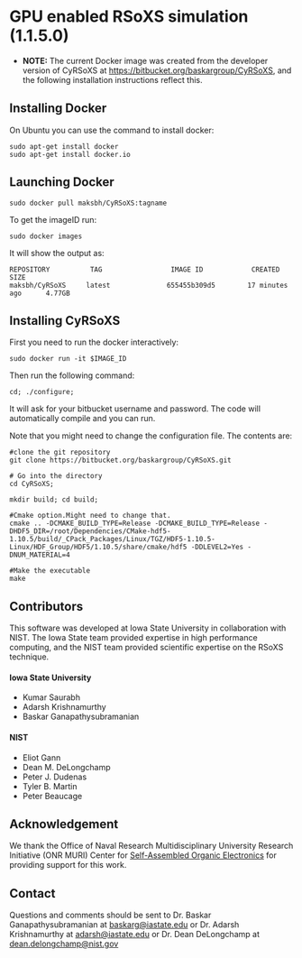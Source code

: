 # GPU enabled RSoXS simulation (1.1.5.0)
* **NOTE:** The current Docker image was created from the developer version of CyRSoXS at https://bitbucket.org/baskargroup/CyRSoXS, and the following installation instructions reflect this.

## Installing Docker

On Ubuntu you can use the command to install docker:

```
sudo apt-get install docker
sudo apt-get install docker.io
```

## Launching Docker

`sudo docker pull maksbh/CyRSoXS:tagname`

To get the imageID run:

`sudo docker images`

It will show the output as:

```
REPOSITORY          TAG                 IMAGE ID            CREATED             SIZE
maksbh/CyRSoXS     latest              655455b309d5        17 minutes ago      4.77GB
```

## Installing CyRSoXS

First you need to run the docker interactively:

`sudo docker run -it $IMAGE_ID`


Then run the following command:
```
cd; ./configure;
```

It will ask for your bitbucket username and password. The code will automatically compile and you can run.

Note that you might need to change the configuration file. The contents are:

```
#clone the git repository
git clone https://bitbucket.org/baskargroup/CyRSoXS.git

# Go into the directory
cd CyRSoXS;

mkdir build; cd build;

#Cmake option.Might need to change that.
cmake .. -DCMAKE_BUILD_TYPE=Release -DCMAKE_BUILD_TYPE=Release -DHDF5_DIR=/root/Dependencies/CMake-hdf5-1.10.5/build/_CPack_Packages/Linux/TGZ/HDF5-1.10.5-Linux/HDF_Group/HDF5/1.10.5/share/cmake/hdf5 -DDLEVEL2=Yes -DNUM_MATERIAL=4

#Make the executable
make
```



## Contributors

This software was developed at Iowa State University in collaboration with NIST. The Iowa State team provided expertise in high performance computing, and the NIST team provided scientific expertise on the RSoXS technique.

#### Iowa State University
* Kumar Saurabh
* Adarsh Krishnamurthy
* Baskar Ganapathysubramanian

#### NIST
* Eliot Gann
* Dean M. DeLongchamp
* Peter J. Dudenas
* Tyler B. Martin
* Peter Beaucage

## Acknowledgement
We thank the Office of Naval Research Multidisciplinary University Research Initiative (ONR MURI) Center for [Self-Assembled Organic Electronics](http://www.mri.psu.edu/mri/facilities-and-centers/soe) for providing support for this work.

## Contact
Questions and comments should be sent to Dr. Baskar Ganapathysubramanian at [baskarg@iastate.edu](mailto:baskarg@iastate.edu) or Dr.  Adarsh Krishnamurthy at [adarsh@iastate.edu](mailto:adarsh@iastate.edu) or Dr. Dean DeLongchamp at [dean.delongchamp@nist.gov](mailto:dean.delongchamp@nist.gov)
